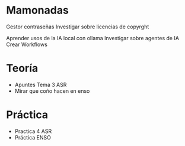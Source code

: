 # Mamonadas

Gestor contraseñas
Investigar sobre licencias de copyrght

Aprender usos de la IA local con ollama
Investigar sobre agentes de IA
Crear Workflows

# Teoría
- Apuntes Tema 3 ASR
- Mirar que coño hacen en enso

# Práctica
- Practica 4 ASR
- Práctica ENSO
